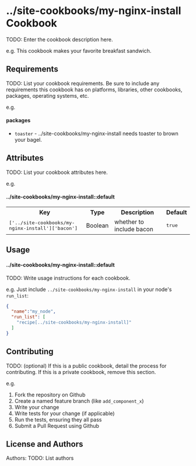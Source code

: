../site-cookbooks/my-nginx-install Cookbook
===========================================
TODO: Enter the cookbook description here.

e.g.
This cookbook makes your favorite breakfast sandwich.

Requirements
------------
TODO: List your cookbook requirements. Be sure to include any requirements this cookbook has on platforms, libraries, other cookbooks, packages, operating systems, etc.

e.g.
#### packages
- `toaster` - ../site-cookbooks/my-nginx-install needs toaster to brown your bagel.

Attributes
----------
TODO: List your cookbook attributes here.

e.g.
#### ../site-cookbooks/my-nginx-install::default
<table>
  <tr>
    <th>Key</th>
    <th>Type</th>
    <th>Description</th>
    <th>Default</th>
  </tr>
  <tr>
    <td><tt>['../site-cookbooks/my-nginx-install']['bacon']</tt></td>
    <td>Boolean</td>
    <td>whether to include bacon</td>
    <td><tt>true</tt></td>
  </tr>
</table>

Usage
-----
#### ../site-cookbooks/my-nginx-install::default
TODO: Write usage instructions for each cookbook.

e.g.
Just include `../site-cookbooks/my-nginx-install` in your node's `run_list`:

```json
{
  "name":"my_node",
  "run_list": [
    "recipe[../site-cookbooks/my-nginx-install]"
  ]
}
```

Contributing
------------
TODO: (optional) If this is a public cookbook, detail the process for contributing. If this is a private cookbook, remove this section.

e.g.
1. Fork the repository on Github
2. Create a named feature branch (like `add_component_x`)
3. Write your change
4. Write tests for your change (if applicable)
5. Run the tests, ensuring they all pass
6. Submit a Pull Request using Github

License and Authors
-------------------
Authors: TODO: List authors
